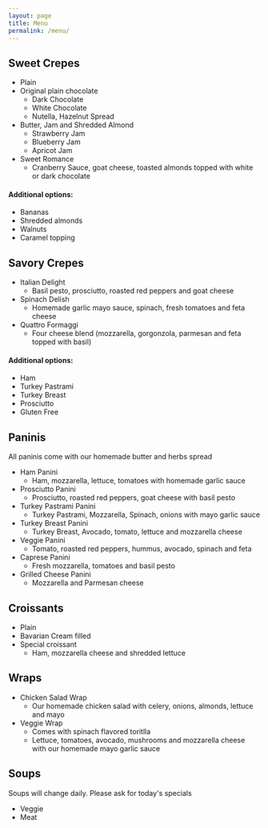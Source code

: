 ```yaml
---
layout: page
title: Menu
permalink: /menu/
---
```

## Sweet Crepes
* Plain
* Original plain chocolate
  * Dark Chocolate
  * White Chocolate
  * Nutella, Hazelnut Spread
* Butter, Jam and Shredded Almond
  * Strawberry Jam
  * Blueberry Jam
  * Apricot Jam
* Sweet Romance
  * Cranberry Sauce, goat cheese, toasted almonds topped with white or dark chocolate

#### Additional options:
* Bananas
* Shredded almonds
* Walnuts
* Caramel topping

## Savory Crepes
* Italian Delight
  * Basil pesto, prosciutto, roasted red peppers and goat cheese
* Spinach Delish
  * Homemade garlic mayo sauce, spinach, fresh tomatoes and feta cheese
* Quattro Formaggi
  * Four cheese blend (mozzarella, gorgonzola, parmesan and feta topped with basil)

#### Additional options:
* Ham
* Turkey Pastrami
* Turkey Breast
* Prosciutto
* Gluten Free

## Paninis
All paninis come with our homemade butter and herbs spread
* Ham Panini
  * Ham, mozzarella, lettuce, tomatoes with homemade garlic sauce
* Prosciutto Panini
  * Prosciutto, roasted red peppers, goat cheese with basil pesto
* Turkey Pastrami Panini
  * Turkey Pastrami, Mozzarella, Spinach, onions with mayo garlic sauce
* Turkey Breast Panini
  * Turkey Breast, Avocado, tomato, lettuce and mozzarella cheese
* Veggie Panini
  * Tomato, roasted red peppers, hummus, avocado, spinach and feta
* Caprese Panini
  * Fresh mozzarella, tomatoes and basil pesto
* Grilled Cheese Panini
  * Mozzarella and Parmesan cheese

## Croissants
* Plain
* Bavarian Cream filled
* Special croissant
  * Ham, mozzarella cheese and shredded lettuce

## Wraps
* Chicken Salad Wrap
  * Our homemade chicken salad with celery, onions, almonds, lettuce and mayo
* Veggie Wrap
  * Comes with spinach flavored toritlla
  * Lettuce, tomatoes, avocado, mushrooms and mozzarella cheese with our homemade mayo garlic sauce

## Soups
Soups will change daily. Please ask for today's specials
* Veggie
* Meat